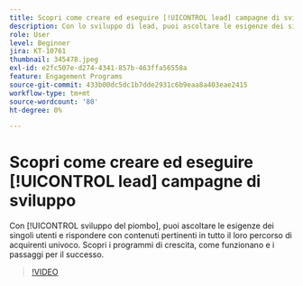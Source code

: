 ```yaml
---
title: Scopri come creare ed eseguire [!UICONTROL lead] campagne di sviluppo
description: Con lo sviluppo di lead, puoi ascoltare le esigenze dei singoli e rispondere con contenuti pertinenti in tutto il loro percorso di acquirenti unico. Scopri i programmi di crescita, come funzionano e i passaggi per il successo.
role: User
level: Beginner
jira: KT-10761
thumbnail: 345478.jpeg
exl-id: e2fc507e-d274-4341-857b-463ffa56558a
feature: Engagement Programs
source-git-commit: 433b00dc5dc1b7dde2931c6b9eaa8a403eae2415
workflow-type: tm+mt
source-wordcount: '80'
ht-degree: 0%

---
```


# Scopri come creare ed eseguire [!UICONTROL lead] campagne di sviluppo

Con [!UICONTROL sviluppo del piombo], puoi ascoltare le esigenze dei singoli utenti e rispondere con contenuti pertinenti in tutto il loro percorso di acquirenti univoco. Scopri i programmi di crescita, come funzionano e i passaggi per il successo.

>[!VIDEO](https://video.tv.adobe.com/v/345478/?quality=12&learn=on)
